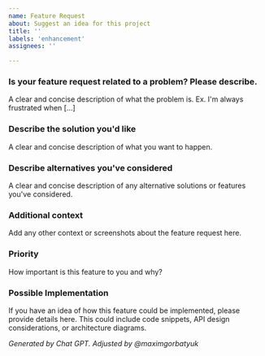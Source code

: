 ```yaml
---
name: Feature Request
about: Suggest an idea for this project
title: ''
labels: 'enhancement'
assignees: ''

---
```


### Is your feature request related to a problem? Please describe.

A clear and concise description of what the problem is. Ex. I'm always frustrated when [...]

### Describe the solution you'd like

A clear and concise description of what you want to happen.

### Describe alternatives you've considered

A clear and concise description of any alternative solutions or features you've considered.

### Additional context

Add any other context or screenshots about the feature request here.

### Priority

How important is this feature to you and why?

### Possible Implementation

If you have an idea of how this feature could be implemented, please provide details here. This could include code snippets, API design considerations, or architecture diagrams.

_Generated by Chat GPT. Adjusted by @maximgorbatyuk_
